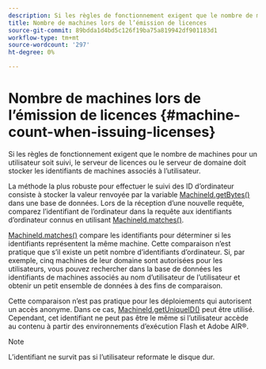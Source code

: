 ```yaml
---
description: Si les règles de fonctionnement exigent que le nombre de machines pour un utilisateur soit suivi, le serveur de licences ou le serveur de domaine doit stocker les identifiants de machines associés à l’utilisateur.
title: Nombre de machines lors de l’émission de licences
source-git-commit: 89bdda1d4bd5c126f19ba75a819942df901183d1
workflow-type: tm+mt
source-wordcount: '297'
ht-degree: 0%

---
```



# Nombre de machines lors de l’émission de licences {#machine-count-when-issuing-licenses}

Si les règles de fonctionnement exigent que le nombre de machines pour un utilisateur soit suivi, le serveur de licences ou le serveur de domaine doit stocker les identifiants de machines associés à l’utilisateur.

La méthode la plus robuste pour effectuer le suivi des ID d’ordinateur consiste à stocker la valeur renvoyée par la variable [MachineId.getBytes()](https://help.adobe.com/en_US/primetime/api/drm-apis/server/javadocs-flashaccess-pro/com/adobe/flashaccess/sdk/cert/MachineId.html#getBytes()) dans une base de données. Lors de la réception d’une nouvelle requête, comparez l’identifiant de l’ordinateur dans la requête aux identifiants d’ordinateur connus en utilisant [MachineId.matches()](https://help.adobe.com/en_US/primetime/api/drm-apis/server/javadocs-flashaccess-pro/com/adobe/flashaccess/sdk/cert/MachineId.html#matches(com.adobe.flashaccess.sdk.cert.MachineId)).

[MachineId.matches()](https://help.adobe.com/en_US/primetime/api/drm-apis/server/javadocs-flashaccess-pro/com/adobe/flashaccess/sdk/cert/MachineId.html#matches(com.adobe.flashaccess.sdk.cert.MachineId)) compare les identifiants pour déterminer si les identifiants représentent la même machine. Cette comparaison n’est pratique que s’il existe un petit nombre d’identifiants d’ordinateur. Si, par exemple, cinq machines de leur domaine sont autorisées pour les utilisateurs, vous pouvez rechercher dans la base de données les identifiants de machines associés au nom d’utilisateur de l’utilisateur et obtenir un petit ensemble de données à des fins de comparaison.

Cette comparaison n’est pas pratique pour les déploiements qui autorisent un accès anonyme. Dans ce cas, [MachineId.getUniqueID()](https://help.adobe.com/en_US/primetime/api/drm-apis/server/javadocs-flashaccess-pro/com/adobe/flashaccess/sdk/cert/MachineId.html#getUniqueId()) peut être utilisé. Cependant, cet identifiant ne peut pas être le même si l’utilisateur accède au contenu à partir des environnements d’exécution Flash et Adobe AIR®.

>[!NOTE]
>
>L’identifiant ne survit pas si l’utilisateur reformate le disque dur.
